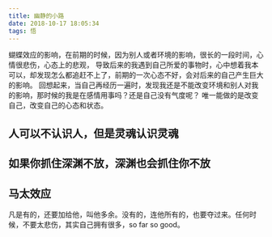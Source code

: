 ```yaml
---
title: 幽静的小路
date: 2018-10-17 18:05:34
tags: 悟
---
```


  蝴蝶效应的影响，在前期的时候，因为别人或者环境的影响，很长的一段时间，心情很悲伤，心态上的悲观，
导致后来的我遇到自己所爱的事物时，心中想着我本可以，却发现怎么都追赶不上了，前期的一次心态不好，会对后来的自己产生巨大的影响。
回想起来，当自己再经历一遍时，发现我还是不能改变环境和别人对我的影响，那时候的我是在感情用事吗？还是自己没有气度呢？
唯一能做的是改变自己，改变自己的心态和状态。

## 人可以不认识人，但是灵魂认识灵魂

## 如果你抓住深渊不放，深渊也会抓住你不放

## 马太效应
   凡是有的，还要加给他，叫他多余。没有的，连他所有的，也要夺过来。任何时候，不要太悲伤，其实自己拥有很多，so far so good。


